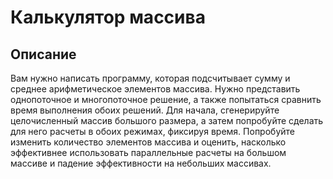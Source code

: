 # Калькулятор массива
## Описание
Вам нужно написать программу, которая подсчитывает сумму и среднее арифметическое элементов массива. Нужно представить однопоточное и многопоточное решение, а также попытаться сравнить время выполнения обоих решений. Для начала, сгенерируйте целочисленный массив большого размера, а затем попробуйте сделать для него расчеты в обоих режимах, фиксируя время. Попробуйте изменить количество элементов массива и оценить, насколько эффективнее использовать параллельные расчеты на большом массиве и падение эффективности на небольших массивах.
